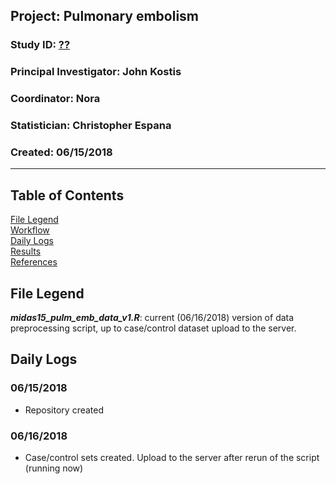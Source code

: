 ##  Project: Pulmonary embolism
### Study ID: [??](??)
### Principal Investigator: John Kostis
### Coordinator: Nora
### Statistician: Christopher Espana 
### Created: 06/15/2018 

---    

## Table of Contents
[File Legend](#legend)  
[Workflow](#flow)   
[Daily Logs](#log)   
[Results](#results)   
[References](#ref)   

## File Legend<a name="legend"></a>
***midas15_pulm_emb_data_v1.R***: current (06/16/2018) version of data preprocessing script, up to case/control dataset upload to the server. 

## Daily Logs<a name="logs"></a>
### 06/15/2018
* Repository created

### 06/16/2018
* Case/control sets created. Upload to the server after rerun of the script (running now)